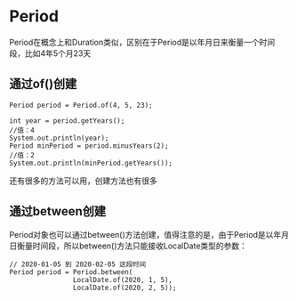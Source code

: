 # Period
Period在概念上和Duration类似，区别在于Period是以年月日来衡量一个时间段，比如4年5个月23天

## 通过of()创建
```
Period period = Period.of(4, 5, 23);
		
int year = period.getYears();
//值：4
System.out.println(year);
Period minPeriod = period.minusYears(2);
//值：2
System.out.println(minPeriod.getYears());
```
还有很多的方法可以用，创建方法也有很多

## 通过between创建
Period对象也可以通过between()方法创建，值得注意的是，由于Period是以年月日衡量时间段，所以between()方法只能接收LocalDate类型的参数：
```
// 2020-01-05 到 2020-02-05 这段时间
Period period = Period.between(
                LocalDate.of(2020, 1, 5),
                LocalDate.of(2020, 2, 5));
```

